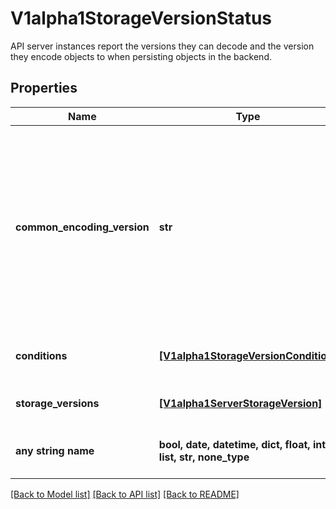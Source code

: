 # V1alpha1StorageVersionStatus

API server instances report the versions they can decode and the version they encode objects to when persisting objects in the backend.

## Properties
Name | Type | Description | Notes
------------ | ------------- | ------------- | -------------
**common_encoding_version** | **str** | If all API server instances agree on the same encoding storage version, then this field is set to that version. Otherwise this field is left empty. API servers should finish updating its storageVersionStatus entry before serving write operations, so that this field will be in sync with the reality. | [optional] 
**conditions** | [**[V1alpha1StorageVersionCondition]**](V1alpha1StorageVersionCondition.md) | The latest available observations of the storageVersion&#39;s state. | [optional] 
**storage_versions** | [**[V1alpha1ServerStorageVersion]**](V1alpha1ServerStorageVersion.md) | The reported versions per API server instance. | [optional] 
**any string name** | **bool, date, datetime, dict, float, int, list, str, none_type** | any string name can be used but the value must be the correct type | [optional]

[[Back to Model list]](../README.md#documentation-for-models) [[Back to API list]](../README.md#documentation-for-api-endpoints) [[Back to README]](../README.md)


